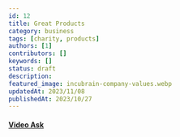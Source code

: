 ```yaml
---
id: 12
title: Great Products
category: business
tags: [charity, products]
authors: [1]
contributors: []
keywords: []
status: draft
description:
featured_image: incubrain-company-values.webp
updatedAt: 2023/11/08
publishedAt: 2023/10/27
---
```


#### [Video Ask](https://www.videoask.com/)
